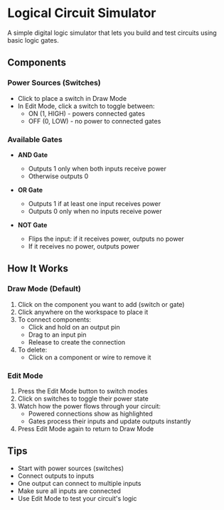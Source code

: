 # Logical Circuit Simulator

A simple digital logic simulator that lets you build and test circuits using basic logic gates.

## Components

### Power Sources (Switches)
- Click to place a switch in Draw Mode
- In Edit Mode, click a switch to toggle between:
  - ON (1, HIGH) - powers connected gates
  - OFF (0, LOW) - no power to connected gates

### Available Gates
- **AND Gate**
  - Outputs 1 only when both inputs receive power
  - Otherwise outputs 0
  
- **OR Gate**
  - Outputs 1 if at least one input receives power
  - Outputs 0 only when no inputs receive power
  
- **NOT Gate**
  - Flips the input: if it receives power, outputs no power
  - If it receives no power, outputs power

## How It Works

### Draw Mode (Default)
1. Click on the component you want to add (switch or gate)
2. Click anywhere on the workspace to place it
3. To connect components:
   - Click and hold on an output pin
   - Drag to an input pin
   - Release to create the connection
4. To delete:
   - Click on a component or wire to remove it

### Edit Mode
1. Press the Edit Mode button to switch modes
2. Click on switches to toggle their power state
3. Watch how the power flows through your circuit:
   - Powered connections show as highlighted
   - Gates process their inputs and update outputs instantly
4. Press Edit Mode again to return to Draw Mode

## Tips
- Start with power sources (switches)
- Connect outputs to inputs
- One output can connect to multiple inputs
- Make sure all inputs are connected
- Use Edit Mode to test your circuit's logic 